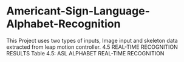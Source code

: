 # Americant-Sign-Language-Alphabet-Recognition
This Project uses two types of inputs, Image input and skeleton data extracted from leap motion controller.
4.5 REAL-TIME RECOGNITION RESULTS
Table ‎4.5: ASL ALPHABET REAL-TIME RECOGNITION
 	 	 	 	 	 
 	 	 	 	 	 
  	 	 	 	 	 
    	     	 	 	 	 
